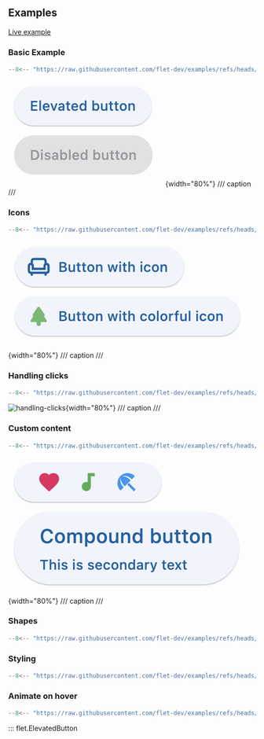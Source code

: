 ## Examples

[Live example](https://flet-controls-gallery.fly.dev/buttons/elevatedbutton)

### Basic Example

```python
--8<-- "https://raw.githubusercontent.com/flet-dev/examples/refs/heads/v1-docs/python/controls/elevated-button/basic.py"
```

![basic](https://raw.githubusercontent.com/flet-dev/examples/v1-docs/python/controls/elevated-button/media/basic.png){width="80%"}
/// caption
///

### Icons

```python
--8<-- "https://raw.githubusercontent.com/flet-dev/examples/refs/heads/v1-docs/python/controls/elevated-button/icons.py"
```

![icons](https://raw.githubusercontent.com/flet-dev/examples/v1-docs/python/controls/elevated-button/media/icons.png){width="80%"}
/// caption
///

### Handling clicks

```python
--8<-- "https://raw.githubusercontent.com/flet-dev/examples/refs/heads/v1-docs/python/controls/elevated-button/handling-clicks.py"
```

![handling-clicks](https://raw.githubusercontent.com/flet-dev/examples/v1-docs/python/controls/elevated-button/media/handling-clicks.png){width="80%"}
/// caption
///

### Custom content

```python
--8<-- "https://raw.githubusercontent.com/flet-dev/examples/refs/heads/v1-docs/python/controls/elevated-button/custom-content.py"
```

![custom-content](https://raw.githubusercontent.com/flet-dev/examples/v1-docs/python/controls/elevated-button/media/custom-content.png){width="80%"}
/// caption
///

### Shapes

```python
--8<-- "https://raw.githubusercontent.com/flet-dev/examples/refs/heads/v1-docs/python/controls/elevated-button/shapes.py"
```

### Styling

```python
--8<-- "https://raw.githubusercontent.com/flet-dev/examples/refs/heads/v1-docs/python/controls/elevated-button/styling.py"
```

### Animate on hover

```python
--8<-- "https://raw.githubusercontent.com/flet-dev/examples/refs/heads/v1-docs/python/controls/elevated-button/animate-on-hover.py"
```

::: flet.ElevatedButton
